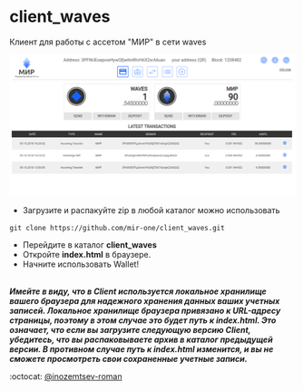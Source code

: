 # client_waves

Клиент для работы с ассетом "МИР" в сети waves
</br>
<p align="center">
  <img src="https://github.com/mir-one/client_waves/blob/master/client.png">
</p>

* Загрузите и распакуйте zip в любой каталог
можно использовать
```
git clone https://github.com/mir-one/client_waves.git
```

* Перейдите в каталог **client_waves**
* Откройте **index.html** в браузере.
* Начните использовать Wallet!
</br></br>

**_Имейте в виду, что в Client используется локальное хранилище вашего браузера для надежного хранения данных ваших учетных записей. Локальное хранилище браузера привязано к URL-адресу страницы, поэтому в этом случае это будет путь к index.html. Это означает, что если вы загрузите следующую версию Client, убедитесь, что вы распаковываете архив в каталог предыдущей версии. В противном случае путь к index.html изменится, и вы не сможете просмотреть свои сохраненные учетные записи._**

:octocat: [@inozemtsev-roman](https://github.com/inozemtsev-roman)
